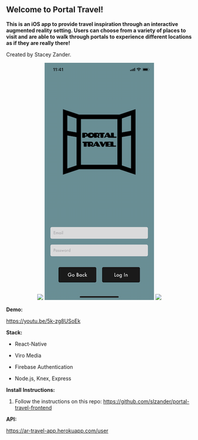 ## Welcome to Portal Travel!
**This is an iOS app to provide travel inspiration through an interactive augmented reality setting. 
Users can choose from a variety of places to visit and are able to walk through portals to experience different locations as if they are really there!**

Created by Stacey Zander.
  

<p align="center">
</p>

<p align="center">
  <img src="/images/portalGIF.gif" />
  <img src="/images/mainScreen.png" />
  <img src="/images/chooseImageGIF.gif" />
</p>
  
**Demo:**

https://youtu.be/5k-zg8USoEk

**Stack:**

  * React-Native

  * Viro Media
  
  * Firebase Authentication
    
  * Node.js, Knex, Express

**Install Instructions:**

1. Follow the instructions on this repo: https://github.com/slzander/portal-travel-frontend 

**API:**

https://ar-travel-app.herokuapp.com/user
